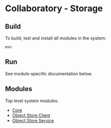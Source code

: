 Collaboratory - Storage
===


Build
---

To build, test and install _all_ modules in the system:

`mvn`


Run
---

See module-specific documentation below.

Modules
---
Top level system modules:

- [Core](object-store-core/README.md)
- [Object Store Client ](object-store-client/README.md)
- [Object Store Service](object-store-service/README.md)


